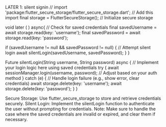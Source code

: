LATER 1: silent signin 
// import 'package:flutter_secure_storage/flutter_secure_storage.dart'; // Add this import
final storage = FlutterSecureStorage(); // Initialize secure storage


void later ( ) async{ // Check for saved credentials
  final savedUsername = await storage.read(key: 'username');
  final savedPassword = await storage.read(key: 'password');

  if (savedUsername != null && savedPassword != null) {
    // Attempt silent login
    await silentLogin(savedUsername, savedPassword);
  }
}

Future<void> silentLogin(String username, String password) async {
  // Implement your login logic here using saved credentials
  try {
    await sessionManager.login(username, password); // Adjust based on your auth method
  } catch (e) {
    // Handle login failure (e.g., show error, clear credentials)
    await storage.delete(key: 'username');
    await storage.delete(key: 'password');
  }
}

Secure Storage: Use flutter_secure_storage to store and retrieve credentials securely.
Silent Login: Implement the silentLogin function to authenticate the user without prompting for credentials.
Note:
Make sure to handle the case where the saved credentials are invalid or expired, and clear them if necessary.

